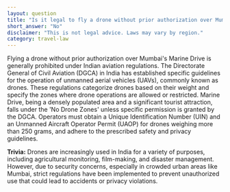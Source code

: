 ```yaml
---
layout: question
title: "Is it legal to fly a drone without prior authorization over Mumbai's Marine Drive?"
short_answer: "No"
disclaimer: "This is not legal advice. Laws may vary by region."
category: travel-law
---
```

Flying a drone without prior authorization over Mumbai's Marine Drive is generally prohibited under Indian aviation regulations. The Directorate General of Civil Aviation (DGCA) in India has established specific guidelines for the operation of unmanned aerial vehicles (UAVs), commonly known as drones. These regulations categorize drones based on their weight and specify the zones where drone operations are allowed or restricted. Marine Drive, being a densely populated area and a significant tourist attraction, falls under the 'No Drone Zones' unless specific permission is granted by the DGCA. Operators must obtain a Unique Identification Number (UIN) and an Unmanned Aircraft Operator Permit (UAOP) for drones weighing more than 250 grams, and adhere to the prescribed safety and privacy guidelines.

**Trivia:** Drones are increasingly used in India for a variety of purposes, including agricultural monitoring, film-making, and disaster management. However, due to security concerns, especially in crowded urban areas like Mumbai, strict regulations have been implemented to prevent unauthorized use that could lead to accidents or privacy violations.
